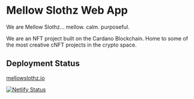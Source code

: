 # Mellow Slothz Web App

We are Mellow Slothz… mellow. calm. purposeful.

We are an NFT project built on the Cardano Blockchain. Home to some of the most creative cNFT projects in the crypto
space.

## Deployment Status

[mellowslothz.io](https://mellowslothz.io)

[![Netlify Status](https://api.netlify.com/api/v1/badges/b088e423-6fd9-4d66-b339-bf86563ea29d/deploy-status)](https://app.netlify.com/sites/glistening-fox-028010/deploys)
